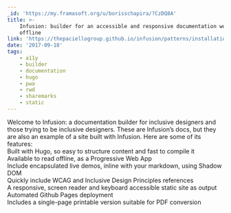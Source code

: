 ```yaml
---
_id: 'https://my.framasoft.org/u/borisschapira/?CzDQ8A'
title: >-
    Infusion: builder for an accessible and responsive documentation working
    offline
link: 'https://thepaciellogroup.github.io/infusion/patterns/installation/'
date: '2017-09-18'
tags:
    - a11y
    - builder
    - documentation
    - hugo
    - pwa
    - rwd
    - sharemarks
    - static
---
```


<div class="markdown"><p>Welcome to Infusion: a documentation builder for inclusive designers and those trying to be inclusive designers. These are Infusion’s docs, but they are also an example of a site built with Infusion. Here are some of its features:<br />
Built with Hugo, so easy to structure content and fast to compile it<br />
Available to read offline, as a Progressive Web App<br />
Include encapsulated live demos, inline with your markdown, using Shadow DOM<br />
Quickly include WCAG and Inclusive Design Principles references<br />
A responsive, screen reader and keyboard accessible static site as output<br />
Automated Github Pages deployment<br />
Includes a single-page printable version suitable for PDF conversion
</p></div>
